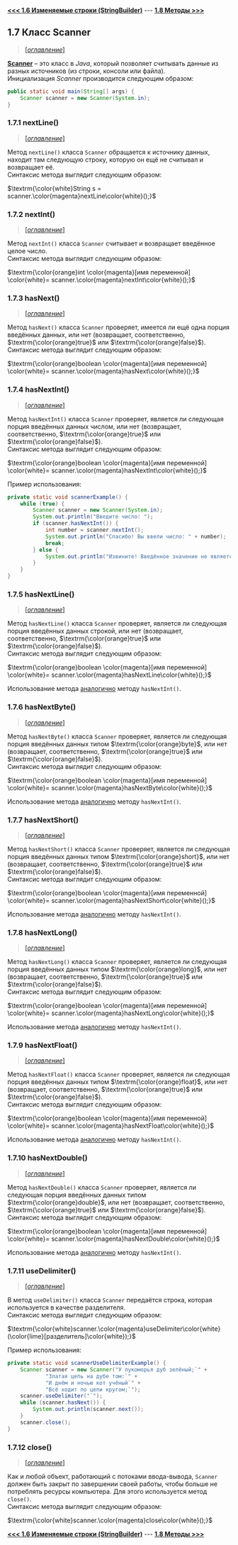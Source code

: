 [**<<< 1.6 Изменяемые строки (StringBuilder)**](/conspect/01_06.md/#16-изменяемые-строки-stringbuilder) ---
[**1.8 Методы >>>**](/conspect/01_08.md/#18-методы)

## 1.7 Класс Scanner

> [[_оглавление_]](../README.md)

[**Scanner**](/conspect/definitions.md/#s) – это класс в _Java_, который позволяет считывать данные из разных источников
(из строки, консоли или файла).  
Инициализация _Scanner_ производится следующим образом:

```java
public static void main(String[] args) {
    Scanner scanner = new Scanner(System.in);
}
```

### 1.7.1 nextLine()

> [[_оглавление_]](../README.md)

Метод `nextLine()` класса `Scanner` обращается к источнику данных, находит там следующую строку, которую он ещё не
считывал и возвращает её.  
Синтаксис метода выглядит следующим образом:

$\textrm{\color{white}String s = scanner.\color{magenta}nextLine\color{white}();}$

### 1.7.2 nextInt()

> [[_оглавление_]](../README.md)

Метод `nextInt()` класса `Scanner` считывает и возвращает введённое целое число.  
Синтаксис метода выглядит следующим образом:

$\textrm{\color{orange}int \color{magenta}[имя переменной]
\color{white}= scanner.\color{magenta}nextInt\color{white}();}$

### 1.7.3 hasNext()

> [[_оглавление_]](../README.md)

Метод `hasNext()` класса `Scanner` проверяет, имеется ли ещё одна порция введённых данных, или нет (возвращает,
соответственно, $\textrm{\color{orange}true}$ или $\textrm{\color{orange}false}$).  
Синтаксис метода выглядит следующим образом:

$\textrm{\color{orange}boolean \color{magenta}[имя переменной]
\color{white}= scanner.\color{magenta}hasNext\color{white}();}$

### 1.7.4 hasNextInt()

> [[_оглавление_]](../README.md)

Метод `hasNextInt()` класса `Scanner` проверяет, является ли следующая порция введённых данных числом, или нет 
(возвращает, соответственно, $\textrm{\color{orange}true}$ или $\textrm{\color{orange}false}$).  
Синтаксис метода выглядит следующим образом:

$\textrm{\color{orange}boolean \color{magenta}[имя переменной]
\color{white}= scanner.\color{magenta}hasNextInt\color{white}();}$

Пример использования:

```java
private static void scannerExample() {
    while (true) {
        Scanner scanner = new Scanner(System.in);
        System.out.println("Введите число: ");
        if (scanner.hasNextInt()) {
            int number = scanner.nextInt();
            System.out.println("Спасибо! Вы ввели число: " + number);
            break;
        } else {
            System.out.println("Извините! Введённое значение не является числом. Пожалуйста, попробуйте снова.");
        }
    }
}
```

### 1.7.5 hasNextLine()

> [[_оглавление_]](../README.md)

Метод `hasNextLine()` класса `Scanner` проверяет, является ли следующая порция введённых данных строкой, или нет 
(возвращает, соответственно, $\textrm{\color{orange}true}$ или $\textrm{\color{orange}false}$).  
Синтаксис метода выглядит следующим образом:

$\textrm{\color{orange}boolean \color{magenta}[имя переменной]
\color{white}= scanner.\color{magenta}hasNextLine\color{white}();}$

Использование метода [аналогично](#174-hasnextint) методу `hasNextInt()`.

### 1.7.6 hasNextByte()

> [[_оглавление_]](../README.md)

Метод `hasNextByte()` класса `Scanner` проверяет, является ли следующая порция введённых данных типом 
$\textrm{\color{orange}byte}$, или нет (возвращает, соответственно, $\textrm{\color{orange}true}$ или 
$\textrm{\color{orange}false}$).  
Синтаксис метода выглядит следующим образом:

$\textrm{\color{orange}boolean \color{magenta}[имя переменной]
\color{white}= scanner.\color{magenta}hasNextByte\color{white}();}$

Использование метода [аналогично](#174-hasnextint) методу `hasNextInt()`.

### 1.7.7 hasNextShort()

> [[_оглавление_]](../README.md)

Метод `hasNextShort()` класса `Scanner` проверяет, является ли следующая порция введённых данных типом 
$\textrm{\color{orange}short}$, или нет (возвращает, соответственно, $\textrm{\color{orange}true}$ или 
$\textrm{\color{orange}false}$).  
Синтаксис метода выглядит следующим образом:

$\textrm{\color{orange}boolean \color{magenta}[имя переменной]
\color{white}= scanner.\color{magenta}hasNextShort\color{white}();}$

Использование метода [аналогично](#174-hasnextint) методу `hasNextInt()`.

### 1.7.8 hasNextLong()

> [[_оглавление_]](../README.md)

Метод `hasNextLong()` класса `Scanner` проверяет, является ли следующая порция введённых данных типом 
$\textrm{\color{orange}long}$, или нет (возвращает, соответственно, $\textrm{\color{orange}true}$ или 
$\textrm{\color{orange}false}$).  
Синтаксис метода выглядит следующим образом:

$\textrm{\color{orange}boolean \color{magenta}[имя переменной]
\color{white}= scanner.\color{magenta}hasNextLong\color{white}();}$

Использование метода [аналогично](#174-hasnextint) методу `hasNextInt()`.

### 1.7.9 hasNextFloat()

> [[_оглавление_]](../README.md)

Метод `hasNextFloat()` класса `Scanner` проверяет, является ли следующая порция введённых данных типом 
$\textrm{\color{orange}float}$, или нет (возвращает, соответственно, $\textrm{\color{orange}true}$ или 
$\textrm{\color{orange}false}$).  
Синтаксис метода выглядит следующим образом:

$\textrm{\color{orange}boolean \color{magenta}[имя переменной]
\color{white}= scanner.\color{magenta}hasNextFloat\color{white}();}$

Использование метода [аналогично](#174-hasnextint) методу `hasNextInt()`.

### 1.7.10 hasNextDouble()

> [[_оглавление_]](../README.md)

Метод `hasNextDouble()` класса `Scanner` проверяет, является ли следующая порция введённых данных типом 
$\textrm{\color{orange}double}$, или нет (возвращает, соответственно, $\textrm{\color{orange}true}$ или 
$\textrm{\color{orange}false}$).  
Синтаксис метода выглядит следующим образом:

$\textrm{\color{orange}boolean \color{magenta}[имя переменной]
\color{white}= scanner.\color{magenta}hasNextDouble\color{white}();}$

Использование метода [аналогично](#174-hasnextint) методу `hasNextInt()`.

### 1.7.11 useDelimiter()

> [[_оглавление_]](../README.md)

В метод `useDelimiter()` класса `Scanner` передаётся строка, которая используется в качестве разделителя.  
Синтаксис метода выглядит следующим образом:

$\textrm{\color{white}scanner.\color{magenta}useDelimiter\color{white}(\color{lime}[разделитель]\color{white});}$

Пример использования:

```java
private static void scannerUseDelimiterExample() {
    Scanner scanner = new Scanner("У лукоморья дуб зелёный;`" +
            "Златая цепь на дубе том:`" +
            "И днём и ночью кот учёный`" +
            "Всё ходит по цепи кругом;`");
    scanner.useDelimiter("`");
    while (scanner.hasNext()) {
        System.out.println(scanner.next());
    }
    scanner.close();
}
```

### 1.7.12 close()

> [[_оглавление_]](../README.md)

Как и любой объект, работающий с потоками ввода-вывода, `Scanner` должен быть закрыт по завершении своей работы, чтобы
больше не потреблять ресурсы компьютера. Для этого используется метод `close()`.  
Синтаксис метода выглядит следующим образом:

$\textrm{\color{white}scanner.\color{magenta}close\color{white}();}$

[**<<< 1.6 Изменяемые строки (StringBuilder)**](/conspect/01_06.md/#16-изменяемые-строки-stringbuilder) ---
[**1.8 Методы >>>**](/conspect/01_08.md/#18-методы)